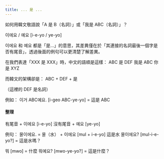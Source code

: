 ```yaml
---
title: ... 是 ...
---
```


如何用韓文敬語說「A 是 B（名詞）」或「我是 ABC（名詞）」？

이에요 / 예요 [i-e-yo / ye-yo] 

이에요 和 예요 都是「是...」的意思，其差異僅在於「其連接的名詞最後一個字是否有尾音」，透過後面的例句可以更清楚了解差異。

在我們表達「XXX 是 XXX」時，中文的語順是這樣：
ABC 是 DEF
我是 ABC
你是 XYZ 

而韓文的架構卻是：
ABC + DEF + 是

（這裡的 DEF 是名詞）

例如：
이거 ABC예요. [i-geo ABC-ye-yo] = 這是 ABC

#### 整理
有尾音 + 이에요 [i-e-yo] 
沒有尾音 + 예요 [ye-yo]

例句：
물이에요. = 물（水） + 이에요 [mul + i-e-yo]    這是水
물이에요? [mul-i-e-yo?] = 這是水嗎？

뭐 [mwo] = 什麼
뭐예요? [mwo-ye-yo?] = 這是什麼？
